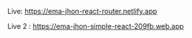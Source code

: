 Live: https://ema-jhon-react-router.netlify.app

Live 2 : https://ema-jhon-simple-react-209fb.web.app
